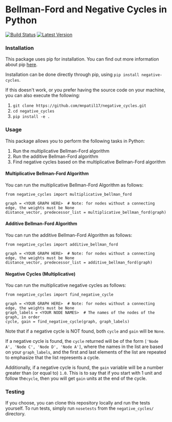 # Bellman-Ford and Negative Cycles in Python
[![Build Status](https://travis-ci.org/mnpatil17/negative_cycles.svg?branch=master)](https://travis-ci.org/mnpatil17/negative_cycles)
[![Latest Version](https://img.shields.io/pypi/v/negative-cycles.svg)](https://pypi.python.org/pypi/negative-cycles/)


### Installation

This package uses pip for installation. You can find out more information about pip [here](https://pip.pypa.io/en/stable/quickstart/).

Installation can be done directly through pip, using `pip install negative-cycles`.

If this doesn't work, or you prefer having the source code on your machine, you can also execute the
following:

1. `git clone https://github.com/mnpatil17/negative_cycles.git`
2. `cd negative_cycles`
3. `pip install -e .`


### Usage

This package allows you to perform the following tasks in Python:

1. Run the multiplicative Bellman-Ford algorithm
2. Run the additive Bellman-Ford algorithm
3. Find negative cycles based on the multiplicative Bellman-Ford algorithm


#### Multiplicative Bellman-Ford Algorithm

You can run the multiplicative Bellman-Ford Algorithm as follows:

    from negative_cycles import multiplicative_bellman_ford

    graph = <YOUR GRAPH HERE>  # Note: for nodes without a connecting edge, the weights must be None
    distance_vector, predecessor_list = multiplicative_bellman_ford(graph)


#### Additive Bellman-Ford Algorithm

You can run the additive Bellman-Ford Algorithm as follows:

    from negative_cycles import additive_bellman_ford

    graph = <YOUR GRAPH HERE>  # Note: for nodes without a connecting edge, the weights must be None
    distance_vector, predecessor_list = additive_bellman_ford(graph)


#### Negative Cycles (Multiplicative)

You can run the multiplicative negative cycles as follows:

    from negative_cycles import find_negative_cycle

    graph = <YOUR GRAPH HERE>  # Note: for nodes without a connecting edge, the weights must be None
    graph_labels = <YOUR NODE NAMES>  # The names of the nodes of the graph, in order
    cycle, gain = find_negative_cycle(graph, graph_labels)

Note that if a negative cycle is NOT found, both `cycle` and `gain` will be `None`.

If a negative cycle is found, the `cycle` returned will be of the form
`['Node A', 'Node C', 'Node D', 'Node A']`, where the names in the list are based on your
`graph_labels`, and the first and last elements of the list are repeated to emphasize that the list
represents a cycle.

Additionally, if a negative cycle is found, the `gain` variable will be a number greater than
(or equal to) `1.0`. This is to say that if you start with 1 unit and follow the`cycle`, then you
will get `gain` units at the end of the cycle.


### Testing

If you choose, you can clone this repository locally and run the tests yourself.
To run tests, simply run `nosetests` from the `negative_cycles/` directory.
